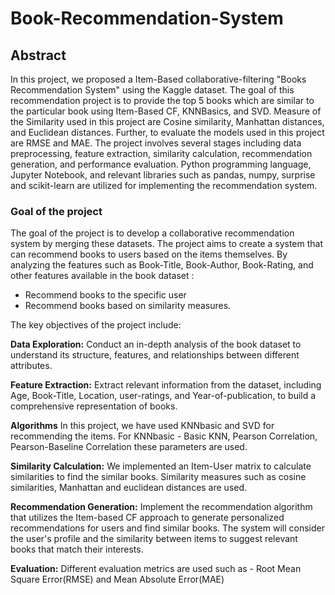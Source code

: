 # Book-Recommendation-System

 ## Abstract 

  In this project, we proposed a Item-Based collaborative-filtering "Books Recommendation System" using the Kaggle dataset. The goal of this recommendation project is to provide the top 5 books which are similar to the particular book using Item-Based CF, KNNBasics, and SVD. Measure of the Similarity used in this project are Cosine similarity, Manhattan distances, and Euclidean distances. Further, to evaluate the models used in this project are RMSE and MAE. 
  The project involves several stages including data preprocessing, feature extraction, similarity calculation, recommendation generation, and performance evaluation. Python programming language, Jupyter Notebook, and relevant libraries such as pandas, numpy, surprise and scikit-learn are utilized for implementing the recommendation system.


### Goal of the project

The goal of the project is to develop a collaborative recommendation system by merging these datasets. The project aims to create a system that can recommend books to users based on the items themselves. 
By analyzing the features such as Book-Title, Book-Author, Book-Rating, and other features available in the book dataset : 
 - Recommend books to the specific user
 - Recommend books based on similarity measures.

The key objectives of the project include:

<b>Data Exploration:</b> Conduct an in-depth analysis of the book dataset to understand its structure, features, and relationships between different attributes.

<b>Feature Extraction:</b> Extract relevant information from the dataset, including Age, Book-Title, Location, user-ratings, and Year-of-publication, to build a comprehensive representation of books.

<b>Algorithms</b> In this project, we have used KNNbasic and SVD for recommending the items. For KNNbasic - Basic KNN, Pearson Correlation, Pearson-Baseline Correlation these parameters are used.

<b>Similarity Calculation:</b> We implemented an Item-User matrix to calculate similarities to find the similar books. Similarity measures such as cosine similarities, Manhattan and euclidean distances are used.

<b>Recommendation Generation:</b> Implement the recommendation algorithm that utilizes the Item-based CF approach to generate personalized recommendations for users and find similar books. The system will consider the user's profile and the similarity between items to suggest relevant books that match their interests.

<b>Evaluation:</b> Different evaluation metrics are used such as - Root Mean Square Error(RMSE) and Mean Absolute Error(MAE)


    
